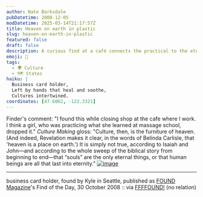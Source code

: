 ```yaml
---
author: Nate Barksdale
pubDatetime: 2008-12-05
modDatetime: 2025-03-14T21:17:57Z
title: Heaven on earth in plastic
slug: heaven-on-earth-in-plastic
featured: false
draft: false
description: A curious find at a café connects the practical to the eternal.
emoji: 👜
tags:
  - 🌍 Culture
  - 🗺️ States
haiku: |
  Business card holder,  
  Left by hands that heal and soothe,  
  Cultures intertwined.
coordinates: [47.6062, -122.3321]
---
```


Finder's comment: "I found this while closing shop at the cafe where I work. I think a girl, who was practicing what she learned at massage school, dropped it." _Culture Making_ gloss: "Culture, then, is the furniture of heaven. (And indeed, Revelation makes it clear, in the words of Belinda Carlisle, that 'heaven is a place on earth.') It is simply not true, according to Isaiah and John—and according to the whole sweep of the biblical story from beginning to end—that “souls” are the only eternal things, or that human beings are all that last into eternity." [![image](http://culture-making.com/media/whyarewehere.jpg)](http://foundmagazine.com/find/3625)

---

business card holder, found by Kyle in Seattle, published as [FOUND Magazine](http://web.archive.org/web/20111025112656/http://www.foundmagazine.com:80/find/3625)'s Find of the Day, 30 October 2008 :: via [FFFFOUND!](http://web.archive.org/web/20170509142703/http://ffffound.com/image/39977c178ab81f1d20485b0f88f571d7fef353b5) (no relation)
